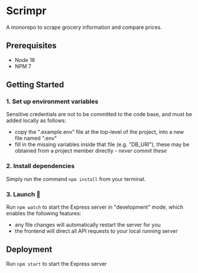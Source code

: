 # Scrimpr
A monorepo to scrape grocery information and compare prices.

## Prerequisites
- Node 16
- NPM 7

## Getting Started

### 1. Set up environment variables
Sensitive credentials are not to be committed to the code base, and must be added locally as follows:
- copy the ".example.env" file at the top-level of the project, into a new file named ".env"
- fill in the missing variables inside that file (e.g. "DB_URI"), these may be obtained from a project member directly - _never commit these_

### 2. Install dependencies
Simply run the command `npm install` from your terminal.

### 3. Launch 🚀
Run `npm watch` to start the Express server in "development" mode, which enables the following features:
- any file changes will automatically restart the server for you
- the frontend will direct all API requests to your local running server

## Deployment
Run `npm start` to start the Express server
